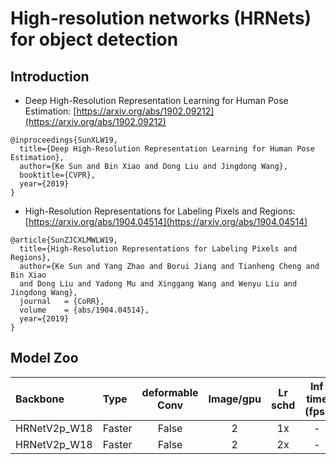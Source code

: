 # High-resolution networks (HRNets) for object detection

## Introduction

- Deep High-Resolution Representation Learning for Human Pose Estimation: [https://arxiv.org/abs/1902.09212](https://arxiv.org/abs/1902.09212)

```
@inproceedings{SunXLW19,
  title={Deep High-Resolution Representation Learning for Human Pose Estimation},
  author={Ke Sun and Bin Xiao and Dong Liu and Jingdong Wang},
  booktitle={CVPR},
  year={2019}
}
```

- High-Resolution Representations for Labeling Pixels and Regions: [https://arxiv.org/abs/1904.04514](https://arxiv.org/abs/1904.04514)

```
@article{SunZJCXLMWLW19,
  title={High-Resolution Representations for Labeling Pixels and Regions},
  author={Ke Sun and Yang Zhao and Borui Jiang and Tianheng Cheng and Bin Xiao
  and Dong Liu and Yadong Mu and Xinggang Wang and Wenyu Liu and Jingdong Wang},
  journal   = {CoRR},
  volume    = {abs/1904.04514},
  year={2019}
}
```

## Model Zoo

| Backbone                | Type           | deformable Conv  | Image/gpu | Lr schd | Inf time (fps) | Box AP | Mask AP |                           Download                           | Configs |
| :---------------------- | :------------- | :---: | :-------: | :-----: | :------------: | :----: | :-----: | :----------------------------------------------------------: | :-----: |
| HRNetV2p_W18            | Faster         | False |     2     |   1x    |    -      |  35.7  |    -    | [model](https://paddlemodels.bj.bcebos.com/object_detection/dygraph/faster_rcnn_hrnetv2p_w18_1x_coco.pdparams) | [config](https://github.com/PaddlePaddle/PaddleDetection/tree/master/dygraph/configs/hrnet/faster_rcnn_hrnetv2p_w18_1x_coco.yml) |
| HRNetV2p_W18            | Faster         | False |     2     |   2x    |    -      |  37.7  |    -    | [model](https://paddlemodels.bj.bcebos.com/object_detection/dygraph/faster_rcnn_hrnetv2p_w18_2x_coco.pdparams) | [config](https://github.com/PaddlePaddle/PaddleDetection/tree/master/dygraph/configs/hrnet/faster_rcnn_hrnetv2p_w18_2x_coco.yml) |
